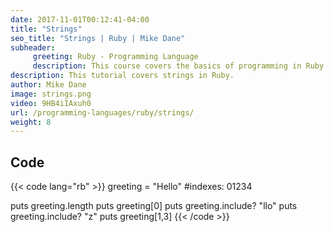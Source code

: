 ```yaml
---
date: 2017-11-01T00:12:41-04:00
title: "Strings"
seo_title: "Strings | Ruby | Mike Dane"
subheader:
     greeting: Ruby - Programming Language
     description: This course covers the basics of programming in Ruby. Work your way through the videos and we'll teach you everything you need to know to start your programming journey!
description: This tutorial covers strings in Ruby.
author: Mike Dane
image: strings.png
video: 9HB4iIAxuh0
url: /programming-languages/ruby/strings/
weight: 8
---
```


## Code

{{< code lang="rb" >}}
greeting = "Hello"
#indexes:   01234

puts greeting.length
puts greeting[0]
puts greeting.include? "llo"
puts greeting.include? "z"
puts greeting[1,3]
{{< /code >}}